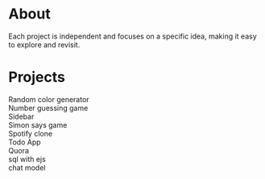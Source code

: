 # About

Each project is independent and focuses on a specific idea, making it easy to explore and revisit.

# Projects

Random color generator <br>
Number guessing game <br>
Sidebar <br>
Simon says game <br>
Spotify clone <br>
Todo App <br>
Quora <br>
sql with ejs <br>
chat model <br>